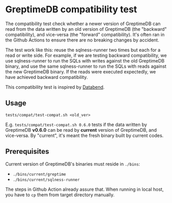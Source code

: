 # GreptimeDB compatibility test

The compatibility test check whether a newer version of GreptimeDB can read from the data written by an old version of
GreptimeDB (the "backward" compatibility), and vice-versa (the "forward" compatibility). It's often ran in the Github
Actions to ensure there are no breaking changes by accident.

The test work like this: reuse the sqlness-runner two times but each for a read or write side. For example, if we are
testing backward compatibility, we use sqlness-runner to run the SQLs with writes against the old GreptimeDB binary, and
use the same sqlness-runner to run the SQLs with reads against the new GreptimeDB binary. If the reads were executed
expectedly, we have achieved backward compatibility.

This compatibility test is inspired by [Databend](https://github.com/datafuselabs/databend/).

## Usage

```shell
tests/compat/test-compat.sh <old_ver>
```

E.g. `tests/compat/test-compat.sh 0.6.0` tests if the data written by GreptimeDB **v0.6.0** can be read by **current**
version of GreptimeDB, and vice-versa. By "current", it's meant the fresh binary built by current codes.

## Prerequisites

Current version of GreptimeDB's binaries must reside in `./bins`:

- `./bins/current/greptime`
- `./bins/current/sqlness-runner`

The steps in Github Action already assure that. When running in local host, you have to `cp` them from target directory
manually.

